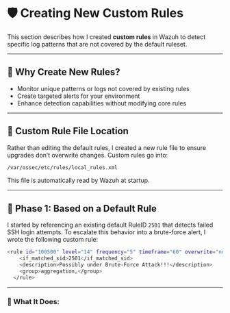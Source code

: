 # 🛡️ Creating New Custom Rules

This section describes how I created **custom rules** in Wazuh to detect specific log patterns that are not covered by the default ruleset.

---

## 📌 Why Create New Rules?

- Monitor unique patterns or logs not covered by existing rules  
- Create targeted alerts for your environment  
- Enhance detection capabilities without modifying core rules  

---

## 📁 Custom Rule File Location

Rather than editing the default rules, I created a new rule file to ensure upgrades don’t overwrite changes. Custom rules go into:

```bash
/var/ossec/etc/rules/local_rules.xml
```
This file is automatically read by Wazuh at startup.

---
## 🧪 Phase 1: Based on a Default Rule
I started by referencing an existing default RuleID `2501` that detects failed SSH login attempts. To escalate this behavior into a brute-force alert, I wrote the following custom rule:
```bash
<rule id="100500" level="14" frequency="5" timeframe="60" overwrite="no">
    <if_matched_sid>2501</if_matched_sid>
    <description>Possibly under Brute-Force Attack!!!</description>
    <group>aggregation,</group>
  </rule>
```
---
### 🔄 What It Does:
